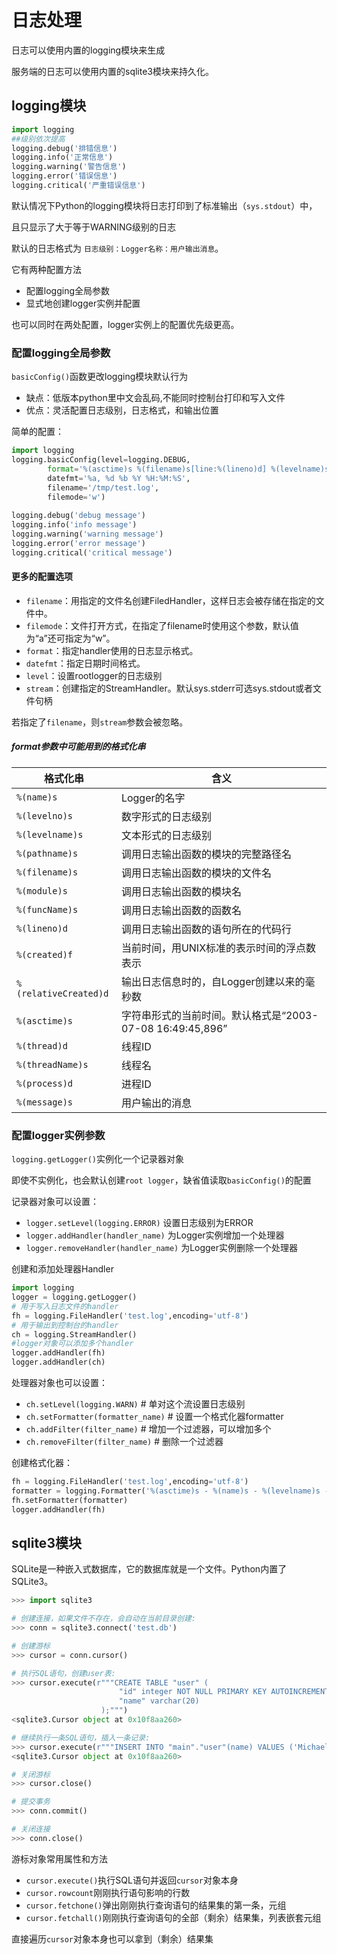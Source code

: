 # 日志处理

日志可以使用内置的logging模块来生成

服务端的日志可以使用内置的sqlite3模块来持久化。



## logging模块

```python
import logging
##级别依次提高
logging.debug('排错信息')
logging.info('正常信息')
logging.warning('警告信息')
logging.error('错误信息')
logging.critical('严重错误信息')
```

默认情况下Python的logging模块将日志打印到了标准输出（`sys.stdout`）中，

且只显示了大于等于WARNING级别的日志

默认的日志格式为    `日志级别：Logger名称：用户输出消息`。



它有两种配置方法

- 配置logging全局参数
- 显式地创建logger实例并配置

也可以同时在两处配置，logger实例上的配置优先级更高。



### 配置logging全局参数

`basicConfig()`函数更改logging模块默认行为

- 缺点：低版本python里中文会乱码,不能同时控制台打印和写入文件
- 优点：灵活配置日志级别，日志格式，和输出位置

简单的配置：


```python
import logging  
logging.basicConfig(level=logging.DEBUG,
        format='%(asctime)s %(filename)s[line:%(lineno)d] %(levelname)s %(message)s',  
        datefmt='%a, %d %b %Y %H:%M:%S',  
        filename='/tmp/test.log',  
        filemode='w')  
  
logging.debug('debug message')  
logging.info('info message')  
logging.warning('warning message')  
logging.error('error message')  
logging.critical('critical message')
```

#### 更多的配置选项

- `filename`：用指定的文件名创建FiledHandler，这样日志会被存储在指定的文件中。
- `filemode`：文件打开方式，在指定了filename时使用这个参数，默认值为“a”还可指定为“w”。
- `format`：指定handler使用的日志显示格式。
- `datefmt`：指定日期时间格式。
- `level`：设置rootlogger的日志级别
- `stream`：创建指定的StreamHandler。默认sys.stderr可选sys.stdout或者文件句柄

若指定了`filename`，则`stream`参数会被忽略。

##### format参数中可能用到的格式化串

| 格式化串              | 含义                                                      |
| --------------------- | --------------------------------------------------------- |
| `%(name)s`            | Logger的名字                                              |
| `%(levelno)s`         | 数字形式的日志级别                                        |
| `%(levelname)s`       | 文本形式的日志级别                                        |
| `%(pathname)s`        | 调用日志输出函数的模块的完整路径名                        |
| `%(filename)s`        | 调用日志输出函数的模块的文件名                            |
| `%(module)s`          | 调用日志输出函数的模块名                                  |
| `%(funcName)s`        | 调用日志输出函数的函数名                                  |
| `%(lineno)d`          | 调用日志输出函数的语句所在的代码行                        |
| `%(created)f`         | 当前时间，用UNIX标准的表示时间的浮点数表示                |
| `%(relativeCreated)d` | 输出日志信息时的，自Logger创建以来的毫秒数                |
| `%(asctime)s`         | 字符串形式的当前时间。默认格式是“2003-07-08 16:49:45,896” |
| `%(thread)d`          | 线程ID                                                    |
| `%(threadName)s`      | 线程名                                                    |
| `%(process)d`         | 进程ID                                                    |
| `%(message)s`         | 用户输出的消息                                            |



### 配置logger实例参数

`logging.getLogger()`实例化一个记录器对象

即使不实例化，也会默认创建`root logger`，缺省值读取`basicConfig()`的配置

记录器对象可以设置：

- `logger.setLevel(logging.ERROR)`  设置日志级别为ERROR
- `logger.addHandler(handler_name)`  为Logger实例增加一个处理器
- `logger.removeHandler(handler_name)` 为Logger实例删除一个处理器

创建和添加处理器Handler

```python
import logging
logger = logging.getLogger()
# 用于写入日志文件的handler
fh = logging.FileHandler('test.log',encoding='utf-8') 
# 用于输出到控制台的handler
ch = logging.StreamHandler()
#logger对象可以添加多个handler
logger.addHandler(fh)
logger.addHandler(ch)
```

处理器对象也可以设置：

- `ch.setLevel(logging.WARN)`  # 单对这个流设置日志级别
- `ch.setFormatter(formatter_name)` # 设置一个格式化器formatter
- `ch.addFilter(filter_name)`  # 增加一个过滤器，可以增加多个
- `ch.removeFilter(filter_name)`  # 删除一个过滤器

创建格式化器：

```python
fh = logging.FileHandler('test.log',encoding='utf-8') 
formatter = logging.Formatter('%(asctime)s - %(name)s - %(levelname)s - %(message)s')
fh.setFormatter(formatter) 
logger.addHandler(fh)
```





## sqlite3模块

SQLite是一种嵌入式数据库，它的数据库就是一个文件。Python内置了SQLite3。

```python
>>> import sqlite3

# 创建连接，如果文件不存在，会自动在当前目录创建:
>>> conn = sqlite3.connect('test.db')

# 创建游标
>>> cursor = conn.cursor()

# 执行SQL语句，创建user表:
>>> cursor.execute(r"""CREATE TABLE "user" (
						"id" integer NOT NULL PRIMARY KEY AUTOINCREMENT,
                    	"name" varchar(20)
                    );""")
<sqlite3.Cursor object at 0x10f8aa260>

# 继续执行一条SQL语句，插入一条记录:
>>> cursor.execute(r"""INSERT INTO "main"."user"(name) VALUES ('Michael');""")
<sqlite3.Cursor object at 0x10f8aa260>

# 关闭游标
>>> cursor.close()

# 提交事务
>>> conn.commit()

# 关闭连接
>>> conn.close()
```

游标对象常用属性和方法

- `cursor.execute()`执行SQL语句并返回`cursor`对象本身
- `cursor.rowcount`刚刚执行语句影响的行数
- `cursor.fetchone()`弹出刚刚执行查询语句的结果集的第一条，元组
- `cursor.fetchall()`刚刚执行查询语句的全部（剩余）结果集，列表嵌套元组

直接遍历`cursor`对象本身也可以拿到（剩余）结果集

